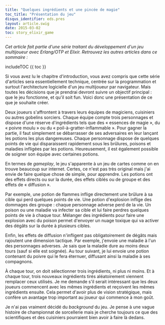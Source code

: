 ```yaml
---
title: "Quelques ingrédients et une pincée de magie"
toc_title: "Présentation du jeu"
disqus_identifier: eds.pres
layout: article.swig
date: 2015-03-02
toc: story_elixir_game
---
```



*Cet article fait partie d'une série traitant du développement d'un jeu multijoueur avec Erlang/OTP et Elixir. Retrouvez les autres articles dans ce sommaire :*

includeTOC {{ toc }}

Si vous avez lu le chapitre d'introduction, vous avez compris que cette série d'articles sera essentiellement technique, centrée sur la programmation et surtout l'architecture logicielle d'un jeu multijoueur par navigateur. Mais toutes les décisions que je prendrai devront suivre un objectif principal : que le jeu fonctionne, et qu'il soit fun. Voici donc une présentation de ce que je souhaite créer.

Deux joueurs s'affrontent à travers leurs équipes de magiciens, cuisiniers ou autres gobelins sorciers. Chaque équipe compte trois personnages et dispose d'une réserve d'ingrédients tels que des « essences de magie », du « poivre moulu » ou du « poil-à-gratter-inflammable ». Pour gagner la partie, il faut simplement se débarrasser de ses adversaires en leur lançant les potions les plus dangereuses. Chaque personnage dispose de quelques points de vie qui disparaissent rapidement sous les brûlures, poisons et maladies infligées par les potions. Heureusement, il est également possible de soigner son équipe avec certaines potions.

En termes de *gameplay*, le jeu s'apparente à un jeu de cartes comme on en trouve beaucoup sur internet. Certes, ce n'est pas très original mais j'ai envie de faire quelque chose de simple, pour apprendre. Les potions ont des effets directs ou sur la durée, des effets ciblés ou de groupe et des effets de « diffusion ».

Par exemple, une potion de flammes inflige directement une brûlure à sa cible qui perd quelques points de vie. Une potion d'explosion inflige des dommages des groupe : chaque personnage adverse perd de la vie. Un poison ou une maladie va infecter sa cible et lui faire perdres quelques points de vie à chaque tour. Mélanger des ingrédients pour faire une explosion avec du poison permet d'envoyer un nuage toxique qui va activer des dégâts sur la durée à plusieurs cibles.

Enfin, les effets de diffusion n'infligent pas obligatoirement de dégâts mais rajoutent une dimension tactique. Par exemple, j'envoie une maladie à l'un des personnages adverses. Je sais que la maladie dure au moins deux tours (sauf si elle est soignée). Au tour suivant, je lui envoie une potion contenant du poivre qui le fera éternuer, diffusant ainsi la maladie à ses compagnons.

À chaque tour, on doit sélectionner trois ingrédients, ni plus ni moins. Et à chaque tour, trois nouveaux ingrédients tirés aléatoirement viennent remplacer ceux utilisés. Je me demande s'il serait intéressant que les deux joueurs commencent avec les mêmes ingrédients et reçoivent les mêmes ingrédients ensuite. Cela permet d'avoir plus de vision stratégique, mais confère un avantage trop important au joueur qui commence à mon goût.

Je n'ai pas vraiment décidé du *background* du jeu. Je pense à une vague histoire de championnat de sorcellerie mais je cherche toujours ce que des scientifiques et des cuisiniers pourraient bien avoir à faire là dedans.
